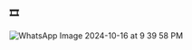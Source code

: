 ### 🎞️
![WhatsApp Image 2024-10-16 at 9 39 58 PM](https://github.com/user-attachments/assets/04a16162-e07d-433d-8550-4ee1a31b1d26)
